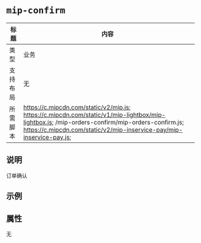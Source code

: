 # `mip-confirm`

标题|内容
----|----
类型| 业务
支持布局| 无
所需脚本|https://c.mipcdn.com/static/v2/mip.js;   https://c.mipcdn.com/static/v1/mip-lightbox/mip-lightbox.js;   /mip-orders-confirm/mip-orders-confirm.js; https://c.mipcdn.com/static/v2/mip-inservice-pay/mip-inservice-pay.js;

## 说明

订单确认

## 示例

<mip-confirm></mip-confirm>

## 属性

无
